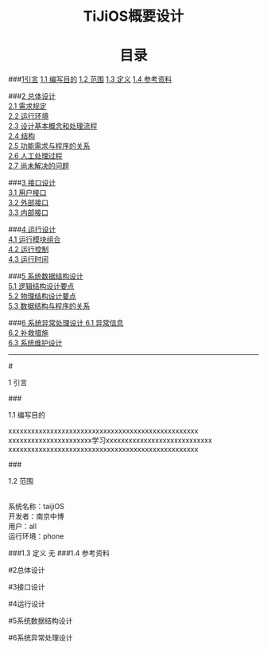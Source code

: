 
<center><h1>TiJiOS概要设计</h1></center>


<center><h1>目录</h1></center>
###<a href="#_1">1引言<a/>  
<a href="#_1.1">1.1 编写目的<a/>    
<a href="#_1.2">1.2 范围<a/>       
<a href="#_1.3">1.3 定义<a/>  
<a href="#_1.4">1.4 参考资料<a/>  

###<a href="#_2">2 总体设计  <a/>  
<a href="#_2.1 ">2.1 需求规定<a/>  
<a href="#_2.2">2.2 运行环境<a/>  
<a href="#_2.3">2.3 设计基本概念和处理流程<a/>  
<a href="#_2.4">2.4 结构<a/>  
<a href="#_2.5">2.5 功能需求与程序的关系<a/>  
<a href="#_2.6">2.6 人工处理过程<a/>  
<a href="#_2.7">2.7 尚未解决的问题<a/>  


###<a href="#_3">3 接口设计  <a/>  
<a href="#_3.1">3.1 用户接口<a/>  
<a href="#_3.2">3.2 外部接口<a/>  
<a href="#_3.3">3.3 内部接口<a/>  
  

###<a href="#_4">4 运行设计 <a/>    
<a href="#_4.1">4.1 运行模块组合<a/>  
<a href="#_4.2">4.2 运行控制<a/>  
<a href="#_4.3">4.3 运行时间<a/>  
  
###<a href="#_5">5 系统数据结构设计 <a/>  
<a href="#_5.1">5.1 逻辑结构设计要点<a/>  
<a href="#_5.2">5.2 物理结构设计要点<a/>  
<a href="#_5.3">5.3 数据结构与程序的关系<a/>  
  
###<a href="#_6">6 系统异常处理设计 <a/> 
<a href="#_6.1">6.1 异常信息<a/>  
<a href="#_6.2">6.2 补救措施<a/>  
<a href="#_6.3">6.3 系统维护设计<a/>  
  
----------------------------
#<p id="_1" target="_blank" >1 引言<p/>  

###<p id="_1.1" >1.1 编写目的<p/>
xxxxxxxxxxxxxxxxxxxxxxxxxxxxxxxxxxxxxxxxxxxxxxxxxx  
xxxxxxxxxxxxxxxxxxxxxx学习xxxxxxxxxxxxxxxxxxxxxxxxxxxx  
xxxxxxxxxxxxxxxxxxxxxxxxxxxxxxxxxxxxxxxxxxxxxxxxxx

###<p id="_1.2" >1.2 范围<p/>  
系统名称：taijiOS  
开发者：南京中博  
用户：all  
运行环境：phone  

###<a id="_1.3" target="_blank">1.3 定义<a/>
无
###<a id="_1.4" target="_blank">1.4 参考资料<a/>

#2总体设计

#3接口设计

#4运行设计

#5系统数据结构设计

#6系统异常处理设计

